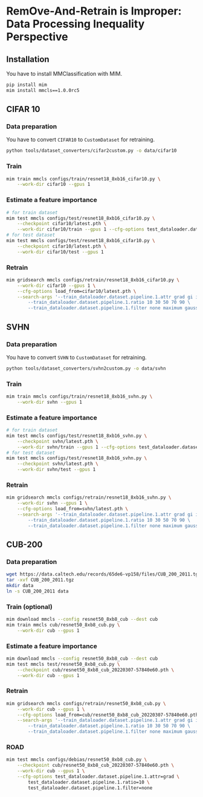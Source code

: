 # **RemOve-And-Retrain** is Improper: Data Processing Inequality Perspective

## Installation

You have to install MMClassification with MIM.

```bash
pip install mim
mim install mmcls==1.0.0rc5
```

## CIFAR 10

### Data preparation

You have to convert `CIFAR10` to `CustomDataset` for retraining.

```bash
python tools/dataset_converters/cifar2custom.py -o data/cifar10
```

### Train

```bash
mim train mmcls configs/train/resnet18_8xb16_cifar10.py \
    --work-dir cifar10 --gpus 1
```

### Estimate a feature importance

```bash
# for train dataset
mim test mmcls configs/test/resnet18_8xb16_cifar10.py \
    --checkpoint cifar10/latest.pth \
    --work-dir cifar10/train --gpus 1 --cfg-options test_dataloader.dataset.test_mode=False
# for test dataset
mim test mmcls configs/test/resnet18_8xb16_cifar10.py \
    --checkpoint cifar10/latest.pth \
    --work-dir cifar10/test --gpus 1
```

### Retrain

```bash
mim gridsearch mmcls configs/retrain/resnet18_8xb16_cifar10.py \
    --work-dir cifar10 --gpus 1 \
    --cfg-options load_from=cifar10/latest.pth \
    --search-args '--train_dataloader.dataset.pipeline.1.attr grad gi ig sg vg gc sobl rand \
        --train_dataloader.dataset.pipeline.1.ratio 10 30 50 70 90 \
        --train_dataloader.dataset.pipeline.1.filter none maximum gaussian'
```

## SVHN

### Data preparation

You have to convert `SVHN` to `CustomDataset` for retraining.

```bash
python tools/dataset_converters/svhn2custom.py -o data/svhn
```

### Train

```bash
mim train mmcls configs/train/resnet18_8xb16_svhn.py \
    --work-dir svhn --gpus 1
```

### Estimate a feature importance

```bash
# for train dataset
mim test mmcls configs/test/resnet18_8xb16_svhn.py \
    --checkpoint svhn/latest.pth \
    --work-dir svhn/train --gpus 1 --cfg-options test_dataloader.dataset.test_mode=False
# for test dataset
mim test mmcls configs/test/resnet18_8xb16_svhn.py \
    --checkpoint svhn/latest.pth \
    --work-dir svhn/test --gpus 1
```

### Retrain

```bash
mim gridsearch mmcls configs/retrain/resnet18_8xb16_svhn.py \
    --work-dir svhn --gpus 1 \
    --cfg-options load_from=svhn/latest.pth \
    --search-args '--train_dataloader.dataset.pipeline.1.attr grad gi ig sg vg gc sobl rand \
        --train_dataloader.dataset.pipeline.1.ratio 10 30 50 70 90 \
        --train_dataloader.dataset.pipeline.1.filter none maximum gaussian'
```

## CUB-200

### Data preparation

```bash
wget https://data.caltech.edu/records/65de6-vp158/files/CUB_200_2011.tgz
tar -xvf CUB_200_2011.tgz
mkdir data
ln -s CUB_200_2011 data
```

### Train (optional)

```bash
mim download mmcls --config resnet50_8xb8_cub --dest cub
mim train mmcls cub/resnet50_8xb8_cub.py \
    --work-dir cub --gpus 1
```

### Estimate a feature importance

```bash
mim download mmcls --config resnet50_8xb8_cub --dest cub
mim test mmcls test/resnet50_8xb8_cub.py \
    --checkpoint cub/resnet50_8xb8_cub_20220307-57840e60.pth \
    --work-dir cub --gpus 1
```

### Retrain

```bash
mim gridsearch mmcls configs/retrain/resnet50_8xb8_cub.py \
    --work-dir cub --gpus 1 \
    --cfg-options load_from=cub/resnet50_8xb8_cub_20220307-57840e60.pth \
    --search-args '--train_dataloader.dataset.pipeline.1.attr grad gi ig sg vg gc sobl rand \
        --train_dataloader.dataset.pipeline.1.ratio 10 30 50 70 90 \
        --train_dataloader.dataset.pipeline.1.filter none maximum gaussian'
```

### ROAD

```bash
mim test mmcls configs/debias/resnet50_8xb8_cub.py \
    --checkpoint cub/resnet50_8xb8_cub_20220307-57840e60.pth \
    --work-dir cub --gpus 1 \
    --cfg-options test_dataloader.dataset.pipeline.1.attr=grad \
        test_dataloader.dataset.pipeline.1.ratio=10 \
        test_dataloader.dataset.pipeline.1.filter=none
```
